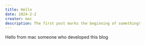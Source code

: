 ```yaml
---
title: Hello
date: 2024-2-2
creator: mac
description: The first post marks the beginning of something!
---
```


Hello from mac
someone who developed this blog

